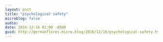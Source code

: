 ```yaml
---
layout: post
title: "psychological safety"
microblog: false
audio: 
date: 2016-12-16 01:00 -0500
guid: http://germanflores.micro.blog/2016/12/16/psychological-safety.html
---
```

<p><amp-twitter width="390" height="50" layout="responsive" data-tweetid="804298131529605120"></amp-twitter></p>
